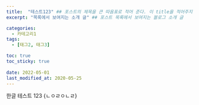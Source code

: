 ```yaml
---
title:  "테스트123" ## 포스트의 제목을 큰 따옴표로 적어 준다. 이 title을 적어주지 않으면 .md 파일 이름으로 적어주었던 title 부분이 제목으로 업로드
excerpt: "목록에서 보여지는 소개 글" ## 포스트 목록에서 보여지는 블로그 소개 글

categories:
  - 카테고리1
tags:
  - [태그2, 태그3]

toc: true
toc_sticky: true
 
date: 2022-05-01
last_modified_at: 2020-05-25
---
```


한글 테스트 123
{ㄴㅇㄹㅇㄴㄹ}


